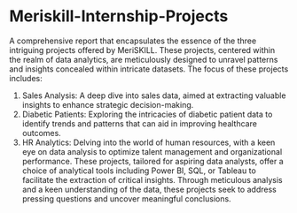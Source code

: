 # Meriskill-Internship-Projects
A comprehensive report that encapsulates the essence of the three intriguing
projects offered by MeriSKILL. These projects, centered within the realm of data
analytics, are meticulously designed to unravel patterns and insights concealed
within intricate datasets. The focus of these projects includes:
1. Sales Analysis: A deep dive into sales data, aimed at extracting valuable
insights to enhance strategic decision-making.
2. Diabetic Patients: Exploring the intricacies of diabetic patient data to
identify trends and patterns that can aid in improving healthcare outcomes.
3. HR Analytics: Delving into the world of human resources, with a keen eye
on data analysis to optimize talent management and organizational
performance.
These projects, tailored for aspiring data analysts, offer a choice of analytical
tools including Power BI, SQL, or Tableau to facilitate the extraction of critical
insights. Through meticulous analysis and a keen understanding of the data,
these projects seek to address pressing questions and uncover meaningful
conclusions.
